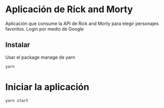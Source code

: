 # Aplicación de Rick and Morty

Aplicación que consume la API de Rick and Morty para elegir personajes favoritos.
Login por medio de Google

## Instalar

Usar el package manage de yarn

```bash
yarn
```

# Iniciar la aplicación

```bash
yarn start
```
